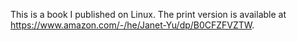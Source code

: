 This is a book I published on Linux. The print version is available at https://www.amazon.com/-/he/Janet-Yu/dp/B0CFZFVZTW.
